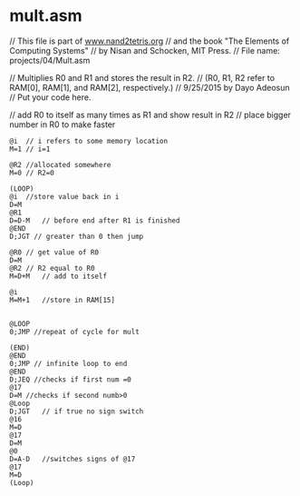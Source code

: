 # mult.asm
// This file is part of www.nand2tetris.org
// and the book "The Elements of Computing Systems"
// by Nisan and Schocken, MIT Press.
// File name: projects/04/Mult.asm

// Multiplies R0 and R1 and stores the result in R2.
// (R0, R1, R2 refer to RAM[0], RAM[1], and RAM[2], respectively.)
// 9/25/2015 by Dayo Adeosun
// Put your code here.

// add R0 to itself as many times as R1 and show result in R2
// place bigger number in R0 to make faster

 	@i	// i refers to some memory location
	M=1	// i=1

	@R2	//allocated somewhere
	M=0	// R2=0

	(LOOP)
	@i	//store value back in i 
	D=M
	@R1
	D=D-M	// before end after R1 is finished 
	@END
	D;JGT // greater than 0 then jump 

	@R0	// get value of R0
	D=M
	@R2	// R2 equal to R0
	M=D+M 	// add to itself

	@i	
	M=M+1	//store in RAM[15]
	

	@LOOP
	0;JMP //repeat of cycle for mult

	(END)
	@END
	0;JMP // infinite loop to end
	@END
	D;JEQ //checks if first num =0
	@17
	D=M	//checks if second numb>0 
	@Loop
	D;JGT	// if true no sign switch
	@16
	M=D
	@17
	D=M
	@0
	D=A-D	//switches signs of @17
	@17
	M=D
	(Loop) 


